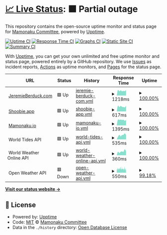 # [📈 Live Status](https://MamonakuCommittee.github.io/status): <!--live status--> **🟧 Partial outage**

This repository contains the open-source uptime monitor and status page for [Mamonaku Committee](mamonaku.io), powered by [Upptime](https://github.com/upptime/upptime).

[![Uptime CI](https://github.com/koj-co/upptime/workflows/Uptime%20CI/badge.svg)](https://github.com/koj-co/upptime/actions?query=workflow%3A%22Uptime+CI%22)
[![Response Time CI](https://github.com/koj-co/upptime/workflows/Response%20Time%20CI/badge.svg)](https://github.com/koj-co/upptime/actions?query=workflow%3A%22Response+Time+CI%22)
[![Graphs CI](https://github.com/koj-co/upptime/workflows/Graphs%20CI/badge.svg)](https://github.com/koj-co/upptime/actions?query=workflow%3A%22Graphs+CI%22)
[![Static Site CI](https://github.com/koj-co/upptime/workflows/Static%20Site%20CI/badge.svg)](https://github.com/koj-co/upptime/actions?query=workflow%3A%22Static+Site+CI%22)
[![Summary CI](https://github.com/koj-co/upptime/workflows/Summary%20CI/badge.svg)](https://github.com/koj-co/upptime/actions?query=workflow%3A%22Summary+CI%22)

With [Upptime](https://upptime.js.org), you can get your own unlimited and free uptime monitor and status page, powered entirely by a GitHub repository. We use [Issues](https://github.com/MamonakuCommittee/status/issues) as incident reports, [Actions](https://github.com/MamonakuCommittee/status/actions) as uptime monitors, and [Pages](https://MamonakuCommittee.github.io/status) for the status page.

<!--start: status pages-->
<!-- This summary is generated by Upptime (https://github.com/upptime/upptime) -->
<!-- Do not edit this manually, your changes will be overwritten -->
<!-- prettier-ignore -->
| URL | Status | History | Response Time | Uptime |
| --- | ------ | ------- | ------------- | ------ |
| <img alt="" src="https://jeremieberduck.com/user/themes/jeremie-berduck-com/images/favicon/apple-touch-icon.png" height="13"> [JeremieBerduck.com](https://jeremieberduck.com) | 🟩 Up | [jeremie-berduck-com.yml](https://github.com/MamonakuCommittee/status/commits/HEAD/history/jeremie-berduck-com.yml) | <details><summary><img alt="Response time graph" src="./graphs/jeremie-berduck-com/response-time-week.png" height="20"> 1218ms</summary><br><a href="https://mamonakucommittee.github.io/status/history/jeremie-berduck-com"><img alt="Response time 984" src="https://img.shields.io/endpoint?url=https%3A%2F%2Fraw.githubusercontent.com%2FMamonakuCommittee%2Fstatus%2FHEAD%2Fapi%2Fjeremie-berduck-com%2Fresponse-time.json"></a><br><a href="https://mamonakucommittee.github.io/status/history/jeremie-berduck-com"><img alt="24-hour response time 1355" src="https://img.shields.io/endpoint?url=https%3A%2F%2Fraw.githubusercontent.com%2FMamonakuCommittee%2Fstatus%2FHEAD%2Fapi%2Fjeremie-berduck-com%2Fresponse-time-day.json"></a><br><a href="https://mamonakucommittee.github.io/status/history/jeremie-berduck-com"><img alt="7-day response time 1218" src="https://img.shields.io/endpoint?url=https%3A%2F%2Fraw.githubusercontent.com%2FMamonakuCommittee%2Fstatus%2FHEAD%2Fapi%2Fjeremie-berduck-com%2Fresponse-time-week.json"></a><br><a href="https://mamonakucommittee.github.io/status/history/jeremie-berduck-com"><img alt="30-day response time 1223" src="https://img.shields.io/endpoint?url=https%3A%2F%2Fraw.githubusercontent.com%2FMamonakuCommittee%2Fstatus%2FHEAD%2Fapi%2Fjeremie-berduck-com%2Fresponse-time-month.json"></a><br><a href="https://mamonakucommittee.github.io/status/history/jeremie-berduck-com"><img alt="1-year response time 998" src="https://img.shields.io/endpoint?url=https%3A%2F%2Fraw.githubusercontent.com%2FMamonakuCommittee%2Fstatus%2FHEAD%2Fapi%2Fjeremie-berduck-com%2Fresponse-time-year.json"></a></details> | <details><summary><a href="https://mamonakucommittee.github.io/status/history/jeremie-berduck-com">100.00%</a></summary><a href="https://mamonakucommittee.github.io/status/history/jeremie-berduck-com"><img alt="All-time uptime 99.90%" src="https://img.shields.io/endpoint?url=https%3A%2F%2Fraw.githubusercontent.com%2FMamonakuCommittee%2Fstatus%2FHEAD%2Fapi%2Fjeremie-berduck-com%2Fuptime.json"></a><br><a href="https://mamonakucommittee.github.io/status/history/jeremie-berduck-com"><img alt="24-hour uptime 100.00%" src="https://img.shields.io/endpoint?url=https%3A%2F%2Fraw.githubusercontent.com%2FMamonakuCommittee%2Fstatus%2FHEAD%2Fapi%2Fjeremie-berduck-com%2Fuptime-day.json"></a><br><a href="https://mamonakucommittee.github.io/status/history/jeremie-berduck-com"><img alt="7-day uptime 100.00%" src="https://img.shields.io/endpoint?url=https%3A%2F%2Fraw.githubusercontent.com%2FMamonakuCommittee%2Fstatus%2FHEAD%2Fapi%2Fjeremie-berduck-com%2Fuptime-week.json"></a><br><a href="https://mamonakucommittee.github.io/status/history/jeremie-berduck-com"><img alt="30-day uptime 100.00%" src="https://img.shields.io/endpoint?url=https%3A%2F%2Fraw.githubusercontent.com%2FMamonakuCommittee%2Fstatus%2FHEAD%2Fapi%2Fjeremie-berduck-com%2Fuptime-month.json"></a><br><a href="https://mamonakucommittee.github.io/status/history/jeremie-berduck-com"><img alt="1-year uptime 99.98%" src="https://img.shields.io/endpoint?url=https%3A%2F%2Fraw.githubusercontent.com%2FMamonakuCommittee%2Fstatus%2FHEAD%2Fapi%2Fjeremie-berduck-com%2Fuptime-year.json"></a></details>
| <img alt="" src="https://shoobie.app/user/themes/shoobie/images/favicons/apple-touch-icon.png" height="13"> [Shoobie.app](https://shoobie.app) | 🟩 Up | [shoobie-app.yml](https://github.com/MamonakuCommittee/status/commits/HEAD/history/shoobie-app.yml) | <details><summary><img alt="Response time graph" src="./graphs/shoobie-app/response-time-week.png" height="20"> 617ms</summary><br><a href="https://mamonakucommittee.github.io/status/history/shoobie-app"><img alt="Response time 1146" src="https://img.shields.io/endpoint?url=https%3A%2F%2Fraw.githubusercontent.com%2FMamonakuCommittee%2Fstatus%2FHEAD%2Fapi%2Fshoobie-app%2Fresponse-time.json"></a><br><a href="https://mamonakucommittee.github.io/status/history/shoobie-app"><img alt="24-hour response time 717" src="https://img.shields.io/endpoint?url=https%3A%2F%2Fraw.githubusercontent.com%2FMamonakuCommittee%2Fstatus%2FHEAD%2Fapi%2Fshoobie-app%2Fresponse-time-day.json"></a><br><a href="https://mamonakucommittee.github.io/status/history/shoobie-app"><img alt="7-day response time 617" src="https://img.shields.io/endpoint?url=https%3A%2F%2Fraw.githubusercontent.com%2FMamonakuCommittee%2Fstatus%2FHEAD%2Fapi%2Fshoobie-app%2Fresponse-time-week.json"></a><br><a href="https://mamonakucommittee.github.io/status/history/shoobie-app"><img alt="30-day response time 653" src="https://img.shields.io/endpoint?url=https%3A%2F%2Fraw.githubusercontent.com%2FMamonakuCommittee%2Fstatus%2FHEAD%2Fapi%2Fshoobie-app%2Fresponse-time-month.json"></a><br><a href="https://mamonakucommittee.github.io/status/history/shoobie-app"><img alt="1-year response time 1129" src="https://img.shields.io/endpoint?url=https%3A%2F%2Fraw.githubusercontent.com%2FMamonakuCommittee%2Fstatus%2FHEAD%2Fapi%2Fshoobie-app%2Fresponse-time-year.json"></a></details> | <details><summary><a href="https://mamonakucommittee.github.io/status/history/shoobie-app">100.00%</a></summary><a href="https://mamonakucommittee.github.io/status/history/shoobie-app"><img alt="All-time uptime 99.91%" src="https://img.shields.io/endpoint?url=https%3A%2F%2Fraw.githubusercontent.com%2FMamonakuCommittee%2Fstatus%2FHEAD%2Fapi%2Fshoobie-app%2Fuptime.json"></a><br><a href="https://mamonakucommittee.github.io/status/history/shoobie-app"><img alt="24-hour uptime 100.00%" src="https://img.shields.io/endpoint?url=https%3A%2F%2Fraw.githubusercontent.com%2FMamonakuCommittee%2Fstatus%2FHEAD%2Fapi%2Fshoobie-app%2Fuptime-day.json"></a><br><a href="https://mamonakucommittee.github.io/status/history/shoobie-app"><img alt="7-day uptime 100.00%" src="https://img.shields.io/endpoint?url=https%3A%2F%2Fraw.githubusercontent.com%2FMamonakuCommittee%2Fstatus%2FHEAD%2Fapi%2Fshoobie-app%2Fuptime-week.json"></a><br><a href="https://mamonakucommittee.github.io/status/history/shoobie-app"><img alt="30-day uptime 100.00%" src="https://img.shields.io/endpoint?url=https%3A%2F%2Fraw.githubusercontent.com%2FMamonakuCommittee%2Fstatus%2FHEAD%2Fapi%2Fshoobie-app%2Fuptime-month.json"></a><br><a href="https://mamonakucommittee.github.io/status/history/shoobie-app"><img alt="1-year uptime 99.98%" src="https://img.shields.io/endpoint?url=https%3A%2F%2Fraw.githubusercontent.com%2FMamonakuCommittee%2Fstatus%2FHEAD%2Fapi%2Fshoobie-app%2Fuptime-year.json"></a></details>
| <img alt="" src="https://icons.duckduckgo.com/ip3/mamonaku.io.ico" height="13"> [Mamonaku.io](https://mamonaku.io) | 🟩 Up | [mamonaku-io.yml](https://github.com/MamonakuCommittee/status/commits/HEAD/history/mamonaku-io.yml) | <details><summary><img alt="Response time graph" src="./graphs/mamonaku-io/response-time-week.png" height="20"> 1395ms</summary><br><a href="https://mamonakucommittee.github.io/status/history/mamonaku-io"><img alt="Response time 1424" src="https://img.shields.io/endpoint?url=https%3A%2F%2Fraw.githubusercontent.com%2FMamonakuCommittee%2Fstatus%2FHEAD%2Fapi%2Fmamonaku-io%2Fresponse-time.json"></a><br><a href="https://mamonakucommittee.github.io/status/history/mamonaku-io"><img alt="24-hour response time 1378" src="https://img.shields.io/endpoint?url=https%3A%2F%2Fraw.githubusercontent.com%2FMamonakuCommittee%2Fstatus%2FHEAD%2Fapi%2Fmamonaku-io%2Fresponse-time-day.json"></a><br><a href="https://mamonakucommittee.github.io/status/history/mamonaku-io"><img alt="7-day response time 1395" src="https://img.shields.io/endpoint?url=https%3A%2F%2Fraw.githubusercontent.com%2FMamonakuCommittee%2Fstatus%2FHEAD%2Fapi%2Fmamonaku-io%2Fresponse-time-week.json"></a><br><a href="https://mamonakucommittee.github.io/status/history/mamonaku-io"><img alt="30-day response time 1399" src="https://img.shields.io/endpoint?url=https%3A%2F%2Fraw.githubusercontent.com%2FMamonakuCommittee%2Fstatus%2FHEAD%2Fapi%2Fmamonaku-io%2Fresponse-time-month.json"></a><br><a href="https://mamonakucommittee.github.io/status/history/mamonaku-io"><img alt="1-year response time 1439" src="https://img.shields.io/endpoint?url=https%3A%2F%2Fraw.githubusercontent.com%2FMamonakuCommittee%2Fstatus%2FHEAD%2Fapi%2Fmamonaku-io%2Fresponse-time-year.json"></a></details> | <details><summary><a href="https://mamonakucommittee.github.io/status/history/mamonaku-io">100.00%</a></summary><a href="https://mamonakucommittee.github.io/status/history/mamonaku-io"><img alt="All-time uptime 99.89%" src="https://img.shields.io/endpoint?url=https%3A%2F%2Fraw.githubusercontent.com%2FMamonakuCommittee%2Fstatus%2FHEAD%2Fapi%2Fmamonaku-io%2Fuptime.json"></a><br><a href="https://mamonakucommittee.github.io/status/history/mamonaku-io"><img alt="24-hour uptime 100.00%" src="https://img.shields.io/endpoint?url=https%3A%2F%2Fraw.githubusercontent.com%2FMamonakuCommittee%2Fstatus%2FHEAD%2Fapi%2Fmamonaku-io%2Fuptime-day.json"></a><br><a href="https://mamonakucommittee.github.io/status/history/mamonaku-io"><img alt="7-day uptime 100.00%" src="https://img.shields.io/endpoint?url=https%3A%2F%2Fraw.githubusercontent.com%2FMamonakuCommittee%2Fstatus%2FHEAD%2Fapi%2Fmamonaku-io%2Fuptime-week.json"></a><br><a href="https://mamonakucommittee.github.io/status/history/mamonaku-io"><img alt="30-day uptime 100.00%" src="https://img.shields.io/endpoint?url=https%3A%2F%2Fraw.githubusercontent.com%2FMamonakuCommittee%2Fstatus%2FHEAD%2Fapi%2Fmamonaku-io%2Fuptime-month.json"></a><br><a href="https://mamonakucommittee.github.io/status/history/mamonaku-io"><img alt="1-year uptime 99.99%" src="https://img.shields.io/endpoint?url=https%3A%2F%2Fraw.githubusercontent.com%2FMamonakuCommittee%2Fstatus%2FHEAD%2Fapi%2Fmamonaku-io%2Fuptime-year.json"></a></details>
| <img alt="" src="https://icons.duckduckgo.com/ip3/www.worldtides.info.ico" height="13"> World Tides API | 🟩 Up | [world-tides-api.yml](https://github.com/MamonakuCommittee/status/commits/HEAD/history/world-tides-api.yml) | <details><summary><img alt="Response time graph" src="./graphs/world-tides-api/response-time-week.png" height="20"> 535ms</summary><br><a href="https://mamonakucommittee.github.io/status/history/world-tides-api"><img alt="Response time 864" src="https://img.shields.io/endpoint?url=https%3A%2F%2Fraw.githubusercontent.com%2FMamonakuCommittee%2Fstatus%2FHEAD%2Fapi%2Fworld-tides-api%2Fresponse-time.json"></a><br><a href="https://mamonakucommittee.github.io/status/history/world-tides-api"><img alt="24-hour response time 548" src="https://img.shields.io/endpoint?url=https%3A%2F%2Fraw.githubusercontent.com%2FMamonakuCommittee%2Fstatus%2FHEAD%2Fapi%2Fworld-tides-api%2Fresponse-time-day.json"></a><br><a href="https://mamonakucommittee.github.io/status/history/world-tides-api"><img alt="7-day response time 535" src="https://img.shields.io/endpoint?url=https%3A%2F%2Fraw.githubusercontent.com%2FMamonakuCommittee%2Fstatus%2FHEAD%2Fapi%2Fworld-tides-api%2Fresponse-time-week.json"></a><br><a href="https://mamonakucommittee.github.io/status/history/world-tides-api"><img alt="30-day response time 660" src="https://img.shields.io/endpoint?url=https%3A%2F%2Fraw.githubusercontent.com%2FMamonakuCommittee%2Fstatus%2FHEAD%2Fapi%2Fworld-tides-api%2Fresponse-time-month.json"></a><br><a href="https://mamonakucommittee.github.io/status/history/world-tides-api"><img alt="1-year response time 922" src="https://img.shields.io/endpoint?url=https%3A%2F%2Fraw.githubusercontent.com%2FMamonakuCommittee%2Fstatus%2FHEAD%2Fapi%2Fworld-tides-api%2Fresponse-time-year.json"></a></details> | <details><summary><a href="https://mamonakucommittee.github.io/status/history/world-tides-api">100.00%</a></summary><a href="https://mamonakucommittee.github.io/status/history/world-tides-api"><img alt="All-time uptime 99.95%" src="https://img.shields.io/endpoint?url=https%3A%2F%2Fraw.githubusercontent.com%2FMamonakuCommittee%2Fstatus%2FHEAD%2Fapi%2Fworld-tides-api%2Fuptime.json"></a><br><a href="https://mamonakucommittee.github.io/status/history/world-tides-api"><img alt="24-hour uptime 100.00%" src="https://img.shields.io/endpoint?url=https%3A%2F%2Fraw.githubusercontent.com%2FMamonakuCommittee%2Fstatus%2FHEAD%2Fapi%2Fworld-tides-api%2Fuptime-day.json"></a><br><a href="https://mamonakucommittee.github.io/status/history/world-tides-api"><img alt="7-day uptime 100.00%" src="https://img.shields.io/endpoint?url=https%3A%2F%2Fraw.githubusercontent.com%2FMamonakuCommittee%2Fstatus%2FHEAD%2Fapi%2Fworld-tides-api%2Fuptime-week.json"></a><br><a href="https://mamonakucommittee.github.io/status/history/world-tides-api"><img alt="30-day uptime 99.85%" src="https://img.shields.io/endpoint?url=https%3A%2F%2Fraw.githubusercontent.com%2FMamonakuCommittee%2Fstatus%2FHEAD%2Fapi%2Fworld-tides-api%2Fuptime-month.json"></a><br><a href="https://mamonakucommittee.github.io/status/history/world-tides-api"><img alt="1-year uptime 99.91%" src="https://img.shields.io/endpoint?url=https%3A%2F%2Fraw.githubusercontent.com%2FMamonakuCommittee%2Fstatus%2FHEAD%2Fapi%2Fworld-tides-api%2Fuptime-year.json"></a></details>
| <img alt="" src="https://icons.duckduckgo.com/ip3/api.worldweatheronline.com.ico" height="13"> World Weather Online API | 🟩 Up | [world-weather-online-api.yml](https://github.com/MamonakuCommittee/status/commits/HEAD/history/world-weather-online-api.yml) | <details><summary><img alt="Response time graph" src="./graphs/world-weather-online-api/response-time-week.png" height="20"> 360ms</summary><br><a href="https://mamonakucommittee.github.io/status/history/world-weather-online-api"><img alt="Response time 458" src="https://img.shields.io/endpoint?url=https%3A%2F%2Fraw.githubusercontent.com%2FMamonakuCommittee%2Fstatus%2FHEAD%2Fapi%2Fworld-weather-online-api%2Fresponse-time.json"></a><br><a href="https://mamonakucommittee.github.io/status/history/world-weather-online-api"><img alt="24-hour response time 381" src="https://img.shields.io/endpoint?url=https%3A%2F%2Fraw.githubusercontent.com%2FMamonakuCommittee%2Fstatus%2FHEAD%2Fapi%2Fworld-weather-online-api%2Fresponse-time-day.json"></a><br><a href="https://mamonakucommittee.github.io/status/history/world-weather-online-api"><img alt="7-day response time 360" src="https://img.shields.io/endpoint?url=https%3A%2F%2Fraw.githubusercontent.com%2FMamonakuCommittee%2Fstatus%2FHEAD%2Fapi%2Fworld-weather-online-api%2Fresponse-time-week.json"></a><br><a href="https://mamonakucommittee.github.io/status/history/world-weather-online-api"><img alt="30-day response time 376" src="https://img.shields.io/endpoint?url=https%3A%2F%2Fraw.githubusercontent.com%2FMamonakuCommittee%2Fstatus%2FHEAD%2Fapi%2Fworld-weather-online-api%2Fresponse-time-month.json"></a><br><a href="https://mamonakucommittee.github.io/status/history/world-weather-online-api"><img alt="1-year response time 433" src="https://img.shields.io/endpoint?url=https%3A%2F%2Fraw.githubusercontent.com%2FMamonakuCommittee%2Fstatus%2FHEAD%2Fapi%2Fworld-weather-online-api%2Fresponse-time-year.json"></a></details> | <details><summary><a href="https://mamonakucommittee.github.io/status/history/world-weather-online-api">100.00%</a></summary><a href="https://mamonakucommittee.github.io/status/history/world-weather-online-api"><img alt="All-time uptime 99.94%" src="https://img.shields.io/endpoint?url=https%3A%2F%2Fraw.githubusercontent.com%2FMamonakuCommittee%2Fstatus%2FHEAD%2Fapi%2Fworld-weather-online-api%2Fuptime.json"></a><br><a href="https://mamonakucommittee.github.io/status/history/world-weather-online-api"><img alt="24-hour uptime 100.00%" src="https://img.shields.io/endpoint?url=https%3A%2F%2Fraw.githubusercontent.com%2FMamonakuCommittee%2Fstatus%2FHEAD%2Fapi%2Fworld-weather-online-api%2Fuptime-day.json"></a><br><a href="https://mamonakucommittee.github.io/status/history/world-weather-online-api"><img alt="7-day uptime 100.00%" src="https://img.shields.io/endpoint?url=https%3A%2F%2Fraw.githubusercontent.com%2FMamonakuCommittee%2Fstatus%2FHEAD%2Fapi%2Fworld-weather-online-api%2Fuptime-week.json"></a><br><a href="https://mamonakucommittee.github.io/status/history/world-weather-online-api"><img alt="30-day uptime 100.00%" src="https://img.shields.io/endpoint?url=https%3A%2F%2Fraw.githubusercontent.com%2FMamonakuCommittee%2Fstatus%2FHEAD%2Fapi%2Fworld-weather-online-api%2Fuptime-month.json"></a><br><a href="https://mamonakucommittee.github.io/status/history/world-weather-online-api"><img alt="1-year uptime 99.95%" src="https://img.shields.io/endpoint?url=https%3A%2F%2Fraw.githubusercontent.com%2FMamonakuCommittee%2Fstatus%2FHEAD%2Fapi%2Fworld-weather-online-api%2Fuptime-year.json"></a></details>
| <img alt="" src="https://icons.duckduckgo.com/ip3/api.openweathermap.org.ico" height="13"> Open Weather API | 🟥 Down | [open-weather-api.yml](https://github.com/MamonakuCommittee/status/commits/HEAD/history/open-weather-api.yml) | <details><summary><img alt="Response time graph" src="./graphs/open-weather-api/response-time-week.png" height="20"> 550ms</summary><br><a href="https://mamonakucommittee.github.io/status/history/open-weather-api"><img alt="Response time 476" src="https://img.shields.io/endpoint?url=https%3A%2F%2Fraw.githubusercontent.com%2FMamonakuCommittee%2Fstatus%2FHEAD%2Fapi%2Fopen-weather-api%2Fresponse-time.json"></a><br><a href="https://mamonakucommittee.github.io/status/history/open-weather-api"><img alt="24-hour response time 560" src="https://img.shields.io/endpoint?url=https%3A%2F%2Fraw.githubusercontent.com%2FMamonakuCommittee%2Fstatus%2FHEAD%2Fapi%2Fopen-weather-api%2Fresponse-time-day.json"></a><br><a href="https://mamonakucommittee.github.io/status/history/open-weather-api"><img alt="7-day response time 550" src="https://img.shields.io/endpoint?url=https%3A%2F%2Fraw.githubusercontent.com%2FMamonakuCommittee%2Fstatus%2FHEAD%2Fapi%2Fopen-weather-api%2Fresponse-time-week.json"></a><br><a href="https://mamonakucommittee.github.io/status/history/open-weather-api"><img alt="30-day response time 570" src="https://img.shields.io/endpoint?url=https%3A%2F%2Fraw.githubusercontent.com%2FMamonakuCommittee%2Fstatus%2FHEAD%2Fapi%2Fopen-weather-api%2Fresponse-time-month.json"></a><br><a href="https://mamonakucommittee.github.io/status/history/open-weather-api"><img alt="1-year response time 505" src="https://img.shields.io/endpoint?url=https%3A%2F%2Fraw.githubusercontent.com%2FMamonakuCommittee%2Fstatus%2FHEAD%2Fapi%2Fopen-weather-api%2Fresponse-time-year.json"></a></details> | <details><summary><a href="https://mamonakucommittee.github.io/status/history/open-weather-api">99.18%</a></summary><a href="https://mamonakucommittee.github.io/status/history/open-weather-api"><img alt="All-time uptime 99.97%" src="https://img.shields.io/endpoint?url=https%3A%2F%2Fraw.githubusercontent.com%2FMamonakuCommittee%2Fstatus%2FHEAD%2Fapi%2Fopen-weather-api%2Fuptime.json"></a><br><a href="https://mamonakucommittee.github.io/status/history/open-weather-api"><img alt="24-hour uptime 97.25%" src="https://img.shields.io/endpoint?url=https%3A%2F%2Fraw.githubusercontent.com%2FMamonakuCommittee%2Fstatus%2FHEAD%2Fapi%2Fopen-weather-api%2Fuptime-day.json"></a><br><a href="https://mamonakucommittee.github.io/status/history/open-weather-api"><img alt="7-day uptime 99.18%" src="https://img.shields.io/endpoint?url=https%3A%2F%2Fraw.githubusercontent.com%2FMamonakuCommittee%2Fstatus%2FHEAD%2Fapi%2Fopen-weather-api%2Fuptime-week.json"></a><br><a href="https://mamonakucommittee.github.io/status/history/open-weather-api"><img alt="30-day uptime 99.53%" src="https://img.shields.io/endpoint?url=https%3A%2F%2Fraw.githubusercontent.com%2FMamonakuCommittee%2Fstatus%2FHEAD%2Fapi%2Fopen-weather-api%2Fuptime-month.json"></a><br><a href="https://mamonakucommittee.github.io/status/history/open-weather-api"><img alt="1-year uptime 99.91%" src="https://img.shields.io/endpoint?url=https%3A%2F%2Fraw.githubusercontent.com%2FMamonakuCommittee%2Fstatus%2FHEAD%2Fapi%2Fopen-weather-api%2Fuptime-year.json"></a></details>

<!--end: status pages-->

[**Visit our status website →**](https://MamonakuCommittee.github.io/status)

## 📄 License

- Powered by: [Upptime](https://github.com/upptime/upptime)
- Code: [MIT](./LICENSE) © [Mamonaku Committee](mamonaku.io)
- Data in the `./history` directory: [Open Database License](https://opendatacommons.org/licenses/odbl/1-0/)
